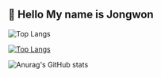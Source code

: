 ## 👋 Hello My name is Jongwon
<center>

</center>


![Top Langs](https://github-readme-stats.vercel.app/api/top-langs/?username=Jongwon-0518)

[![Top Langs](https://github-readme-stats.vercel.app/api/top-langs/?username=Jongwon-0518&layout=compact)](https://github.com/Jongwon-0518/github-readme-stats)


![Anurag's GitHub stats](https://github-readme-stats.vercel.app/api?username=Jongwon-0518&show_icons=true&theme=jolly)


<!--
**Jongwon-0518/Jongwon-0518** is a ✨ _special_ ✨ repository because its `README.md` (this file) appears on your GitHub profile.

Here are some ideas to get you started:

- 🔭 I’m currently working on ...
- 🌱 I’m currently learning ...
- 👯 I’m looking to collaborate on ...
- 🤔 I’m looking for help with ...
- 💬 Ask me about ...
- 📫 How to reach me: ...
- 😄 Pronouns: ...
- ⚡ Fun fact: ...
-->
